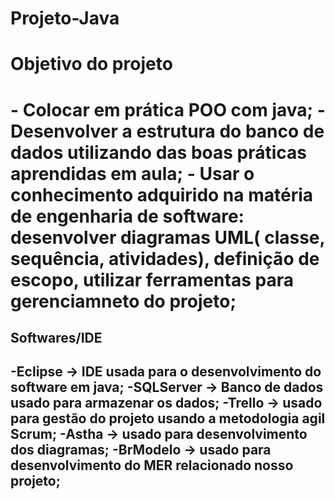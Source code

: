 # Projeto-Java

<h1>Objetivo do projeto<h1>
- Colocar em prática POO com java;
- Desenvolver a estrutura do banco de dados utilizando das boas práticas aprendidas em aula;
- Usar o conhecimento adquirido na matéria de engenharia de software: desenvolver diagramas UML( classe, sequência, atividades), definição de escopo, utilizar 
ferramentas para gerenciamneto do projeto;

<h2> Softwares/IDE <h2>
-Eclipse -> IDE usada para o desenvolvimento do software em java;
-SQLServer -> Banco de dados usado para armazenar os dados;
-Trello -> usado para gestão do projeto usando a metodologia agil Scrum;
-Astha -> usado para desenvolvimento dos diagramas;
-BrModelo -> usado para desenvolvimento do MER relacionado nosso projeto;
